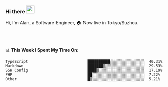 ### Hi there <img src="https://media.giphy.com/media/hvRJCLFzcasrR4ia7z/giphy.gif" width="25px">

<!-- ![visitors](https://visitor-badge.glitch.me/badge?page_id=dislfyer.dislfyer) -->

Hi, I'm Alan, a Software Engineer, 🏠 Now live in Tokyo/Suzhou.

<br/>
<br/>

📊 **This Week I Spent My Time On:**


<!--START_SECTION:waka-->

```text
TypeScript                          ██████████░░░░░░░░░░░░░░░  40.31%
Markdown                            ███████▒░░░░░░░░░░░░░░░░░  29.53%
SSH Config                          ████▒░░░░░░░░░░░░░░░░░░░░  17.19%
PHP                                 ██░░░░░░░░░░░░░░░░░░░░░░░  7.22%
Other                               █▒░░░░░░░░░░░░░░░░░░░░░░░  5.21%
```

<!--END_SECTION:waka-->

<!--
**About Me:**
 -->
